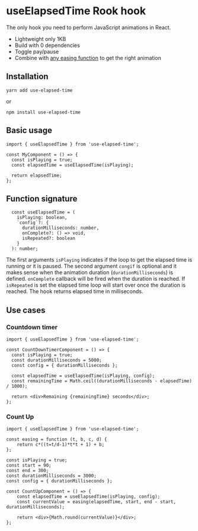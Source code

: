 # useElapsedTime Rook hook
The only hook you need to perform JavaScript animations in React.

* Lightweight only 1KB
* Build with 0 dependencies
* Toggle pay/pause
* Combine with [any easing function](https://github.com/danro/jquery-easing/blob/master/jquery.easing.js) to get the right animation

## Installation
```
yarn add use-elapsed-time
```
or
```
npm install use-elapsed-time
```

## Basic usage
```
import { useElapsedTime } from 'use-elapsed-time';

const MyComponent = () => {
  const isPlaying = true;
  const elapsedTime = useElapsedTime(isPlaying);
  
  return elapsedTime;
};
```

## Function signature
```
  const useElapsedTime = (
    isPlaying: boolean,
    `config`?: {
      durationMilliseconds: number,
      onComplete?: () => void,
      isRepeated?: boolean
    }
  ): number;
```

The first arguments `isPlaying` indicates if the loop to get the elapsed time is running or it is paused.
The second argument `congif` is optional and it makes sense when the animation duration (`durationMilliseconds`) is defined. `onComplete` callback will be fired when the duration is reached. If `isRepeated` is set the elapsed time loop will start over once the duration is reached.
The hook returns elapsed time in milliseconds.  

## Use cases
### Countdown timer
```
import { useElapsedTime } from 'use-elapsed-time';

const CountDownTimerComponent = () => {
  const isPlaying = true;
  const durationMilliseconds = 5000;
  const config = { durationMilliseconds };
  
  const elapsedTime = useElapsedTime(isPlaying, config);
  const remainingTime = Math.ceil((durationMilliseconds - elapsedTime) / 1000);
  
  return <div>Remaining {remainingTime} seconds</div>;
};
```

### Count Up
```
import { useElapsedTime } from 'use-elapsed-time';

const easing = function (t, b, c, d) {
    return c*((t=t/d-1)*t*t + 1) + b;
};

const isPlaying = true;
const start = 90;
const end = 300;
const durationMilliseconds = 3000;
const config = { durationMilliseconds };

const CountUpComponent = () => {
    const elapsedTime = useElapsedTime(isPlaying, config);
    const currentValue = easing(elapsedTime, start, end - start, durationMilliseconds);

    return <div>{Math.round(currentValue)}</div>;
};
```